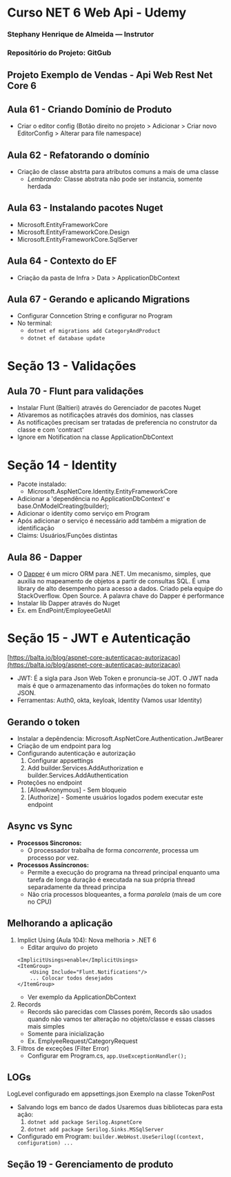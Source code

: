 ﻿# Curso NET 6 Web Api - Udemy 
### Stephany Henrique de Almeida — Instrutor
### Repositório do Projeto: GitGub

## Projeto Exemplo de Vendas - Api Web Rest Net Core 6

## Aula 61 - Criando Domínio de Produto
- Criar o editor config (Botão direito no projeto > Adicionar > Criar novo EditorConfig > Alterar para file namespace)

## Aula 62 - Refatorando o domínio
- Criação de classe abstrta para atributos comuns a mais de uma classe 
	- _Lembrando:_ Classe abstrata não pode ser instancia, somente herdada

## Aula 63 - Instalando pacotes Nuget 
- Microsoft.EntityFrameworkCore
- Microsoft.EntityFrameworkCore.Design
- Microsoft.EntityFrameworkCore.SqlServer

## Aula 64 - Contexto do EF
- Criação da pasta de Infra > Data > ApplicationDbContext

## Aula 67 - Gerando e aplicando Migrations
- Configurar Conncetion String e configurar no Program
- No terminal: 
	- `dotnet ef migrations add CategoryAndProduct`
	- `dotnet ef database update`

# Seção 13 - Validações

## Aula 70 - Flunt para validações
- Instalar Flunt (Baltieri) através do Gerenciador de pacotes Nuget
- Ativaremos as notificações através dos domínios, nas classes
- As notificações precisam ser tratadas de preferencia no construtor da classe e com 'contract'
- Ignore em Notification na classe ApplicationDbContext

# Seção 14 - Identity
- Pacote instalado: 
	- Microsoft.AspNetCore.Identity.EntityFrameworkCore
- Adicionar a 'dependência no ApplicationDbContext' e base.OnModelCreating(builder);
- Adicionar o identity como serviço em Program
- Após adicionar o serviço é necessário add também a migration de identificação
- Claims: Usuários/Funções distintas

## Aula 86 - Dapper
- O [Dapper](https://www.brunobrito.net.br/dapper-em-detalhes/) é um micro ORM para .NET. Um mecanismo, simples, que auxilia no mapeamento de objetos a partir de consultas SQL. É uma library de alto desempenho para acesso a dados. Criado pela equipe do StackOverflow. Open Source. A palavra chave do Dapper é performance
- Instalar lib Dapper através do Nuget
- Ex. em EndPoint/EmployeeGetAll

# Seção 15 - JWT e Autenticação
[https://balta.io/blog/aspnet-core-autenticacao-autorizacao](https://balta.io/blog/aspnet-core-autenticacao-autorizacao)
- JWT: É a sigla para Json Web Token e pronuncia-se JOT. O JWT nada mais é que o armazenamento das informações do token no formato JSON.
- Ferramentas: Auth0, okta, keyloak, Identity (Vamos usar Identity)

## Gerando o token
- Instalar a depêndencia: Microsoft.AspNetCore.Authentication.JwtBearer
- Criação de um endpoint para log
- Configurando autenticação e autorização
	1. Configurar appsettings
	2. Add builder.Services.AddAuthorization e builder.Services.AddAuthentication
- Proteções no endpoint
	1. [AllowAnonymous] - Sem bloqueio
	2. [Authorize] - Somente usuários logados podem executar este endpoint

## Async vs Sync
- **Processos Sincronos:** 
	- O processador trabalha de forma _concorrente_, processa um processo por vez.
- **Processos Assíncronos:** 
	- Permite a execução do programa na thread principal enquanto uma tarefa de longa duração é executada na sua própria thread separadamente da thread principa
	- Não cria processos bloqueantes, a forma _paralela_ (mais de um core no CPU)

## Melhorando a aplicação 
1. Implict Using (Aula 104): Nova melhoria > .NET 6
	- Editar arquivo do projeto
	```
	<ImplicitUsings>enable</ImplicitUsings>
	<ItemGroup>
		<Using Include="Flunt.Notifications"/>
		... Colocar todos desejados
	</ItemGroup>
	```
	- Ver exemplo da ApplicationDbContext
2. Records
	- Records são parecidas com Classes porém, Records são usados quando não vamos ter alteração no objeto/classe e essas classes mais simples
	- Somente para inicialização
	- Ex. EmplyeeRequest/CategoryRequest
3. Filtros de exceções (Filter Error)
    - Configurar em Program.cs, `app.UseExceptionHandler();`

## LOGs
LogLevel configurado em appsettings.json
Exemplo na classe TokenPost
- Salvando logs em banco de dados
Usaremos duas bibliotecas para esta ação:
    1. `dotnet add package Serilog.AspnetCore`
    2. `dotnet add package Serilog.Sinks.MSSqlServer`
- Configurado em Program: `builder.WebHost.UseSerilog((context, configuration) ...`

## Seção 19 - Gerenciamento de produto
 
